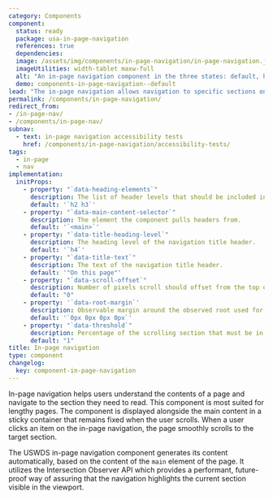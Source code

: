 ```yaml
---
category: Components
component:
  status: ready
  package: usa-in-page-navigation
  references: true
  dependencies:
  image: /assets/img/components/in-page-navigation/in-page-navigation.jpg
  imageUtilities: width-tablet maxw-full
  alt: "An in-page navigation component in the three states: default, hover, and focus. In the active state, the nav link is underlined. In the focus state, the nav link is underlined and has a focus border surrounding it."
  demo: components-in-page-navigation--default
lead: "The in-page navigation allows navigation to specific sections on a lengthy content page"
permalink: /components/in-page-navigation/
redirect_from:
- /in-page-nav/
- /components/in-page-nav/
subnav:
  - text: in-page navigation accessibility tests
    href: /components/in-page-navigation/accessibility-tests/
tags:
  - in-page
  - nav
implementation:
  initProps:
    - property: "`data-heading-elements`"
      description: The list of header levels that should be included in the link list.
      default: '`h2 h3`'
    - property: "`data-main-content-selector`"
      description: The element the component pulls headers from.
      default: '`<main>`'
    - property: "`data-title-heading-level`"
      description: The heading level of the navigation title header.
      default: '`h4`'
    - property: "`data-title-text`"
      description: The text of the navigation title header.
      default: '"On this page"'
    - property: "`data-scroll-offset`"
      description: Number of pixels scroll should offset from the top of the parent element.
      default: "0"
    - property: '`data-root-margin`'
      description: Observable margin around the observed root used for calculating the current active section. Use values similar to CSS margin.
      default: '`0px 0px 0px 0px`'
    - property: "`data-threshold`"
      description: Percentage of the scrolling section that must be in the observed area before the current section is triggered. Use a value between 0 and 1.
      default: "1"
title: In-page navigation
type: component
changelog:
  key: component-in-page-navigation
---
```

In-page navigation helps users understand the contents of a page and navigate to the section they need to read. This component is most suited for lengthy pages. The component is displayed alongside the main content in a sticky container that remains fixed when the user scrolls. When a user clicks an item on the in-page navigation, the page smoothly scrolls to the target section.

The USWDS in-page navigation component generates its content automatically, based on the content of the `main` element of the page. It utilizes the Intersection Observer API which provides a performant, future-proof way of assuring that the navigation highlights the current section visible in the viewport.
